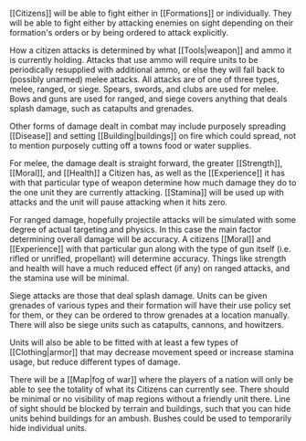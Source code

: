 
[[Citizens]] will be able to fight either in [[Formations]] or individually. They will be able to fight either by attacking enemies on sight depending on their formation's orders or by being ordered to attack explicitly. 

How a citizen attacks is determined by what [[Tools|weapon]] and ammo it is currently holding. Attacks that use ammo will require units to be periodically resupplied with additional ammo, or else they will fall back to (possibly unarmed) melee attacks. All attacks are of one of three types, melee, ranged, or siege. Spears, swords, and clubs are used for melee. Bows and guns are used for ranged, and siege covers anything that deals splash damage, such as catapults and grenades. 

Other forms of damage dealt in combat may include purposely spreading [[Disease]] and setting [[Building|buildings]] on fire which could spread, not to mention purposely cutting off a towns food or water supplies. 

For melee, the damage dealt is straight forward, the greater [[Strength]], [[Moral]], and [[Health]] a Citizen has, as well as the [[Experience]] it has with that particular type of weapon determine how much damage they do to the one unit they are currently attacking. [[Stamina]] will be used up with attacks and the unit will pause attacking when it hits zero. 

For ranged damage, hopefully projectile attacks will be simulated with some degree of actual targeting and physics. In this case the main factor determining overall damage will be accuracy. A citizens [[Moral]] and [[Experience]] with that particular gun along with the type of gun itself (i.e. rifled or unrifled, propellant) will determine accuracy. Things like strength and health will have a much reduced effect (if any) on ranged attacks, and the stamina use will be minimal. 

Siege attacks are those that deal splash damage. Units can be given grenades of various types and their formation will have their use policy set for them, or they can be ordered to throw grenades at a location manually. There will also be siege units such as catapults, cannons, and howitzers. 

Units will also be able to be fitted with at least a few types of [[Clothing|armor]] that may decrease movement speed or increase stamina usage, but reduce different types of damage. 

There will be a [[Map|fog of war]] where the players of a nation will only be able to see the totality of what its Citizens can currently see. There should be minimal or no visibility of map regions without a friendly unit there. Line of sight should be blocked by terrain and buildings, such that you can hide units behind buildings for an ambush. Bushes could be used to temporarily hide individual units. 